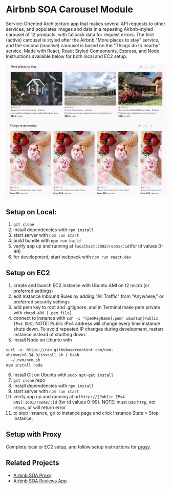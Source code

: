 # Airbnb SOA Carousel Module
Service-Oriented Architecture app that makes several API requests to other services, and populates images and data in a repeating Airbnb-styled carousel of 12 products, with fallback data for request errors. The first (active) carousel is styled after the Airbnb "More places to stay" service, and the second (inactive) carousel is based on the "Things do to nearby" service. Made with React, React Styled Components, Express, and Node. Instructions available below for both local and EC2 setup.

<p align="center">
<img src="screenshot.png" width="600"/>
</p>

## Setup on Local:

1. `git clone`
1. install dependencies with `npm install`
1. start server with `npm run start`
1. build bundle with `npm run build`
1. verify app up and running at `localhost:3002/rooms/:id`(for id values 0-99)
1. for development, start webpack with `npm run react-dev`

## Setup on EC2

1. create and launch EC2 instance with Ubuntu AMI on t2 micro (or preferred settings)
1. edit Instance Inbound Rules by adding "All Traffic" from "Anywhere," or preferred security settings
1. add pem key to root and .gitignore, and in Terminal make pem private with `chmod 400 [.pem file]`
1. connect to instance with `ssh -i "[pemKeyName].pem" ubuntu@[Public IPv4 DNS]`
NOTE: Public IPv4 address will change every time instance shuts down. To avoid repeated IP changes during development, restart instance instead of shutting down.
1. install Node on Ubuntu with
```
curl -o- https://raw.githubusercontent.com/nvm-sh/nvm/v0.34.0/install.sh | bash
. ~/.nvm/nvm.sh
nvm install node
```
6. install Git on Ubuntu with `sudo apt-get install`
1. `git clone` repo
1. install dependencies with `npm install`
1. start server with `npm run start`
1. verify app up and running at url `http://[Public IPv4 DNS]:3001/rooms/:id` (for id values 0-99).
NOTE: must use `http`, not `https`, or will return error
1. to stop instance, go to instance page and click Instance State > Stop Instance.

## Setup with Proxy

Complete local or EC2 setup, and follow setup instructions for [proxy](https://github.com/jhou12/airbnb-soa-proxy).

## Related Projects
  - [Airbnb SOA Proxy](https://github.com/jhou12/airbnb-soa-proxy)
  - [Airbnb SOA Reviews App](https://github.com/jhou12/airbnb-soa-reviews-app)
